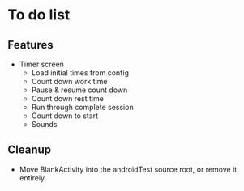 # To do list

## Features

- Timer screen
  - Load initial times from config
  - Count down work time
  - Pause & resume count down
  - Count down rest time
  - Run through complete session
  - Count down to start
  - Sounds

## Cleanup

- Move BlankActivity into the androidTest source root, or remove it entirely.
